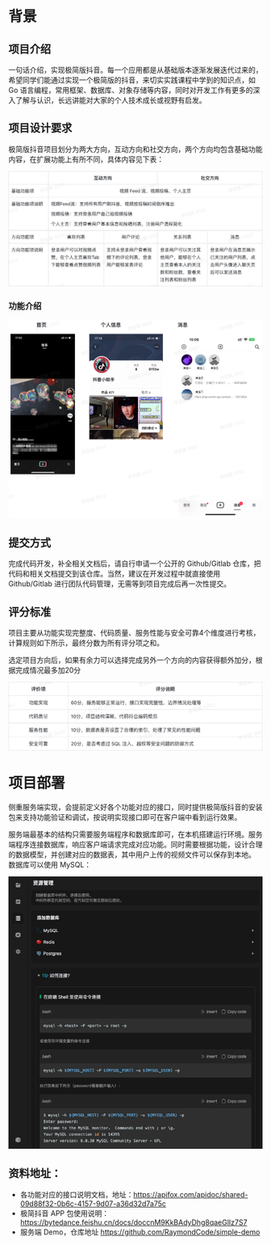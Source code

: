 # 背景

## 项目介绍

一句话介绍，实现极简版抖音。每一个应用都是从基础版本逐渐发展迭代过来的，希望同学们能通过实现一个极简版的抖音，来切实实践课程中学到的知识点，如 Go 语言编程，常用框架、数据库、对象存储等内容，同时对开发工作有更多的深入了解与认识，长远讲能对大家的个人技术成长或视野有启发。

## 项目设计要求

极简版抖音项目划分为两大方向，互动方向和社交方向，两个方向均包含基础功能内容，在扩展功能上有所不同，具体内容见下表：

![](/public/feature.png)

### 功能介绍

![](/public/featurepic.png)

## 提交方式

完成代码开发，补全相关文档后，请自行申请一个公开的 Github/Gitlab 仓库，把代码和相关文档提交到该仓库。当然，建议在开发过程中就直接使用 Github/Gitlab 进行团队代码管理，无需等到项目完成后再一次性提交。

## 评分标准

项目主要从功能实现完整度、代码质量、服务性能与安全可靠4个维度进行考核，计算规则如下所示，最终分数为所有评分项之和。

选定项目方向后，如果有余力可以选择完成另外一个方向的内容获得额外加分，根据完成情况最多加20分

![](/public/pingfen.png)


# 项目部署

侧重服务端实现，会提前定义好各个功能对应的接口，同时提供极简版抖音的安装包来支持功能验证和调试，按说明实现接口即可在客户端中看到运行效果。

服务端最基本的结构只需要服务端程序和数据库即可，在本机搭建运行环境。服务端程序连接数据库，响应客户端请求完成对应功能。同时需要根据功能，设计合理的数据模型，并创建对应的数据表，其中用户上传的视频文件可以保存到本地。
数据库可以使用 MySQL：

![](/public/database.png)



## 资料地址：
- 各功能对应的接口说明文档，地址：https://apifox.com/apidoc/shared-09d88f32-0b6c-4157-9d07-a36d32d7a75c
- 极简抖音 APP 包使用说明：https://bytedance.feishu.cn/docs/doccnM9KkBAdyDhg8qaeGlIz7S7
- 服务端 Demo，仓库地址 https://github.com/RaymondCode/simple-demo

